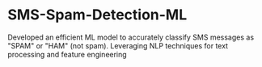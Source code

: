 # SMS-Spam-Detection-ML
Developed an efficient ML model to accurately classify SMS messages as "SPAM" or "HAM" (not spam). Leveraging NLP techniques for text processing and feature engineering 
